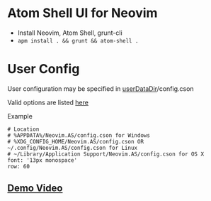# Atom Shell UI for Neovim

- Install Neovim, Atom Shell, grunt-cli
- `apm install . && grunt && atom-shell .`

# User Config

User configuration may be specified in [userDataDir](https://github.com/atom/atom-shell/blob/master/docs/api/app.md#appgetpathname)/config.cson

Valid options are listed [here](https://github.com/coolwanglu/neovim.as/blob/master/src/nvim/config.coffee)

Example

```
# Location
# %APPDATA%/Neovim.AS/config.cson for Windows
# %XDG_CONFIG_HOME/Neovim.AS/config.cson OR ~/.config/Neovim.AS/config.cson for Linux
# ~/Library/Application Support/Neovim.AS/config.cson for OS X
font: '13px monospace'
row: 60
```

## [Demo Video](http://youtu.be/zgNJnBKMRNw)
